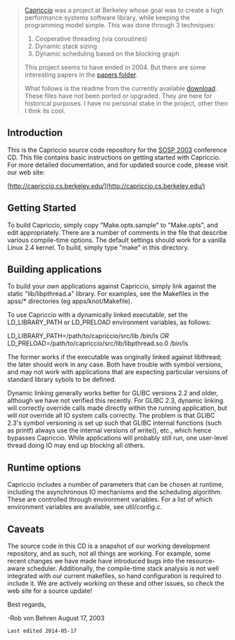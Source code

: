 > [Capriccio](http://capriccio.cs.berkeley.edu/index.html) was a project at Berkeley whose goal was to create a high performance systems software library, while keeping the programming model simple. This was done through 3 techniques:
>
>1.  Cooperative threading (via coroutines)
>2.  Dynamic stack sizing
>3.  Dynamic scheduling based on the blocking graph
>
> This project seems to have ended in 2004. But there are some interesting papers in the [papers folder](https://github.com/bernied/capriccio/tree/master/papers).
>
> What follows is the readme from the currently available [download](http://capriccio.cs.berkeley.edu/downloads.html). These files have not been ported or upgraded. They are here for historical purposes. I have no personal stake in the project, other then I thnk its cool.


## Introduction

This is the Capriccio source code repository for the [SOSP 2003](http://www.cs.rochester.edu/meetings/sosp2003/)
conference CD.  This file contains basic instructions on getting
started with Capriccio.  For more detailed documentation, and for
updated source code, please visit our web site:

  [http://capriccio.cs.berkeley.edu/](http://capriccio.cs.berkeley.edu/)


## Getting Started

To build Capriccio, simply copy "Make.opts.sample" to "Make.opts", and
edit appropriately.  There are a number of comments in the file that
describe various compile-time options.  The default settings should
work for a vanilla Linux 2.4 kernel.  To build, simply type "make" in
this directory.


##  Building applications

To build your own applications against Capriccio, simply link against
the static "lib/libpthread.a" library.  For examples, see the Makefiles
in the apss/* directories (eg apps/knot/Makefile). 

To use Capriccio with a dynamically linked executable, set the
LD_LIBRARY_PATH or LD_PRELOAD environment variables, as follows:

   LD_LIBRARY_PATH=/path/to/capriccio/src/lib /bin/ls
      _OR_
   LD_PRELOAD=/path/to/capriccio/src/lib/libpthread.so.0 /bin/ls

The former works if the executable was originally linked against
libthread; the later should work in any case.  Both have trouble with
symbol versions, and may not work with applications that are expecting
particular versions of standard library sybols to be defined.

Dynamic linking generally works better for GLIBC versions 2.2 and
older, although we have not verified this recently.  For GLIBC 2.3,
dynamic linking will correctly override calls made directly within the
running application, but will _not_ override all IO system calls
correctly.  The problem is that GLIBC 2.3's symbol versioning is set
up such that GLIBC internal functions (such as printf) always use the
internal versions of write(), etc., which hence bypasses Capriccio.
While applications will probably still run, one user-level thread
doing IO may end up blocking all others.


##  Runtime options

Capriccio includes a number of parameters that can be chosen at
runtime, including the asynchronous IO mechanisms and the scheduling
algorithm.  These are controlled through environment variables.  For a
list of which environment variables are available, see util/config.c.  


##  Caveats

The source code in this CD is a snapshot of our working development
repository, and as such, not all things are working.  For example,
some recent changes we have made have introduced bugs into the
resource-aware scheduler.  Additionally, the compile-time stack
analysis is not well integrated with our current makefiles, so hand
configuration is required to include it.  We are actively working on
these and other issues, so check the web site for a source update!



Best regards,

-Rob von Behren
 August 17, 2003
 
 `Last edited 2014-05-17`
 

